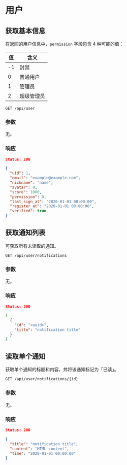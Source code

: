 # 用户

## 获取基本信息

在返回的用户信息中，`permission` 字段包含 4 种可能的值：

| 值   | 含义    |
| --- | ----- |
| -1  | 封禁    |
| 0   | 普通用户  |
| 1   | 管理员   |
| 2   | 超级管理员 |

```
GET /api/user
```

### 参数

无。

### 响应

```json
Status: 200

{
  "uid": 1,
  "email": "example@example.com",
  "nickname": "name",
  "avatar": 0,
  "score": 1000,
  "permission": 0,
  "last_sign_at": "2020-01-01 00:00:00",
  "register_at": "2020-01-01 00:00:00",
  "verified": true
}
```

## 获取通知列表

可获取所有未读取的通知。

```
GET /api/user/notifications
```

### 参数

无。

### 响应

```json
Status: 200

[
  {
    "id": "<uuid>",
    "title": "notification title"
  }
]
```

## 读取单个通知

获取单个通知的标题和内容，并将该通知标记为「已读」。

```
GET /api/user/notifications/{id}
```

### 参数

无。

### 响应

```json
Status: 200

{
  "title": "notification title",
  "content": "HTML content",
  "time": "2020-01-01 00:00:00"
}
```

